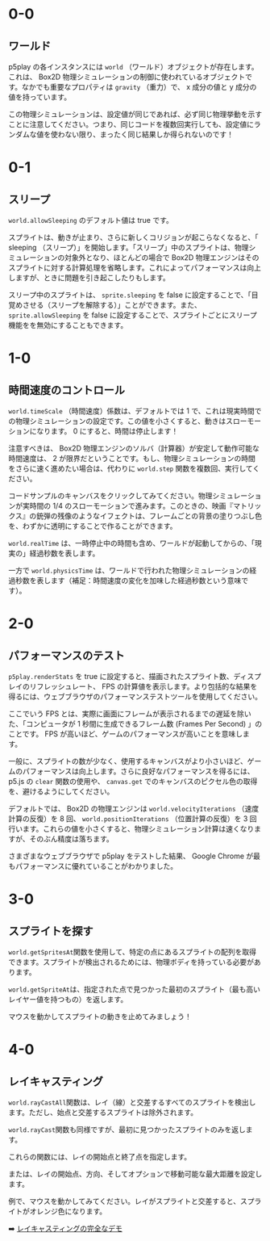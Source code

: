 # 0-0

## ワールド

p5play の各インスタンスには `world` （ワールド）オブジェクトが存在します。これは、 Box2D 物理シミュレーションの制御に使われているオブジェクトです。なかでも重要なプロパティは `gravity` （重力）で、 x 成分の値と y 成分の値を持っています。

この物理シミュレーションは、設定値が同じであれば、必ず同じ物理挙動を示すことに注意してください。つまり、同じコードを複数回実行しても、設定値にランダムな値を使わない限り、まったく同じ結果しか得られないのです！

# 0-1

## スリープ

`world.allowSleeping` のデフォルト値は true です。

スプライトは、動きが止まり、さらに新しくコリジョンが起こらなくなると、「 sleeping （スリープ）」を開始します。「スリープ」中のスプライトは、物理シミュレーションの対象外となり、ほとんどの場合で Box2D 物理エンジンはそのスプライトに対する計算処理を省略します。これによってパフォーマンスは向上しますが、ときに問題を引き起こしたりもします。

スリープ中のスプライトは、 `sprite.sleeping` を false に設定することで、「目覚めさせる（スリープを解除する）」ことができます。また、 `sprite.allowSleeping` を false に設定することで、スプライトごとにスリープ機能をを無効にすることもできます。

# 1-0

## 時間速度のコントロール

`world.timeScale` （時間速度）係数は、デフォルトでは 1 で、これは現実時間での物理シミュレーションの設定です。この値を小さくすると、動きはスローモーションになります。 0 にすると、時間は停止します！

注意すべきは、 Box2D 物理エンジンのソルバ（計算器）が安定して動作可能な時間速度は、 2 が限界だということです。もし、物理シミュレーションの時間をさらに速く進めたい場合は、代わりに `world.step` 関数を複数回、実行してください。

コードサンプルのキャンバスをクリックしてみてください。物理シミュレーションが実時間の 1/4 のスローモーションで進みます。このときの、映画『マトリックス』の銃弾の残像のようなイフェクトは、フレームごとの背景の塗りつぶし色を、わずかに透明にすることで作ることができます。

`world.realTime` は、一時停止中の時間も含め、ワールドが起動してからの、「現実の」経過秒数を表します。

一方で `world.physicsTime` は、ワールドで行われた物理シミュレーションの経過秒数を表します（補足：時間速度の変化を加味した経過秒数という意味です）。

# 2-0

## パフォーマンスのテスト

`p5play.renderStats` を true に設定すると、描画されたスプライト数、ディスプレイのリフレッシュレート、 FPS の計算値を表示します。より包括的な結果を得るには、ウェブブラウザのパフォーマンステストツールを使用してください。

ここでいう FPS とは、実際に画面にフレームが表示されるまでの遅延を除いた、「コンピュータが 1 秒間に生成できるフレーム数 (Frames Per Second) 」のことです。 FPS が高いほど、ゲームのパフォーマンスが高いことを意味します。

一般に、スプライトの数が少なく、使用するキャンバスがより小さいほど、ゲームのパフォーマンスは向上します。さらに良好なパフォーマンスを得るには、p5.js の `clear` 関数の使用や、 `canvas.get` でのキャンバスのピクセル色の取得を、避けるようにしてください。

デフォルトでは、 Box2D の物理エンジンは `world.velocityIterations` （速度計算の反復）を 8 回、 `world.positionIterations` （位置計算の反復）を 3 回行います。これらの値を小さくすると、物理シミュレーション計算は速くなりますが、そのぶん精度は落ちます。

さまざまなウェブブラウザで p5play をテストした結果、 Google Chrome が最もパフォーマンスに優れていることがわかりました。

# 3-0

## スプライトを探す

`world.getSpritesAt`関数を使用して、特定の点にあるスプライトの配列を取得できます。スプライトが検出されるためには、物理ボディを持っている必要があります。

`world.getSpriteAt`は、指定された点で見つかった最初のスプライト（最も高いレイヤー値を持つもの）を返します。

マウスを動かしてスプライトの動きを止めてみましょう！

# 4-0

## レイキャスティング

`world.rayCastAll`関数は、レイ（線）と交差するすべてのスプライトを検出します。ただし、始点と交差するスプライトは除外されます。

`world.rayCast`関数も同様ですが、最初に見つかったスプライトのみを返します。

これらの関数には、レイの開始点と終了点を指定します。

または、レイの開始点、方向、そしてオプションで移動可能な最大距離を設定します。

例で、マウスを動かしてみてください。レイがスプライトと交差すると、スプライトがオレンジ色になります。

➡️ [レイキャスティングの完全なデモ](https://openprocessing.org/sketch/2469202)
